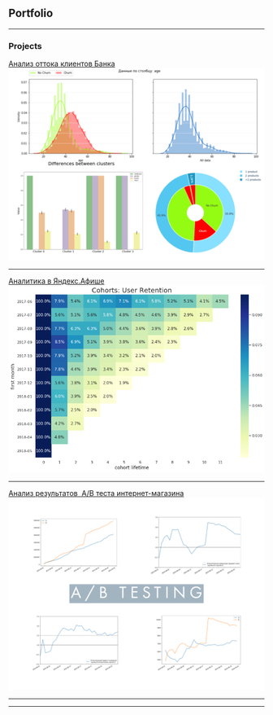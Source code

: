 ## Portfolio

---

### Projects

[Анализ оттока клиентов Банка](churn_final.md)
<img src="images/img_churn_pro.png?raw=true"/>

---
[Аналитика в Яндекс.Афише](yandex_afisha.md)
<img src="images/rr_heatmap.png?raw=true"/>

---
[Анализ результатов  A/B теста интернет-магазина](project_1.md)
<img src="images/ab_cover.png?raw=true"/>

---


---


<!--<p style="font-size:11px">Page template forked from <a href="https://github.com/evanca/quick-portfolio">evanca</a></p>-->
<!-- Remove above link if you don't want to attibute -->
